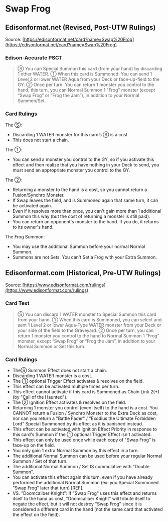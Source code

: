# Swap Frog

## Edisonformat.net (Revised, Post-UTW Rulings)

Source: [https://edisonformat.net/card?name=Swap%20Frog](https://edisonformat.net/card?name=Swap%20Frog)

### Edison-Accurate PSCT

> Ⓢ You can Special Summon this card (from your hand) by discarding 1 other WATER.
> ① When this card is Summoned: You can send 1 Level 2 or lower WATER Aqua from your Deck or face-up-field to the GY.
> ② Once per turn: You can return 1 monster you control to the hand; this turn, you can Normal Summon 1 "Frog" monster (except “Swap Frog” or “Frog the Jam”), in addition to your Normal Summon/Set.

### Card Rulings

The Ⓢ:
*   Discarding 1 WATER monster for this card’s Ⓢ is a cost.
*   This does not start a chain.

The ①:
*   You can send a monster you control to the GY, so if you activate this effect and then realize that you have nothing in your Deck to send, you must send an appropriate monster you control to the GY.

The ②:
*   Returning a monster to the hand is a cost, so you cannot return a Fusion/Synchro Monster.
*   If Swap leaves the field, and is Summoned again that same turn, it can be activated again.
*   Even if it resolves more than once, you can't gain more than 1 additional Summon this way (but the cost of returning a monster is still paid).
*   You can return an opponent's monster to the hand. If you do, it returns to its owner's hand.

The Frog Summon:
*   You may use the additional Summon before your normal Normal Summon.
*   Summons are not Sets. You can't Set a Frog with your Extra Summon.


## Edisonformat.com (Historical, Pre-UTW Rulings)

Source: [https://www.edisonformat.com/rulings](https://www.edisonformat.com/rulings)

### Card Text

> Ⓢ You can discard 1 WATER monster to Special Summon this card from your hand. ① When this card is Summoned, you can select and sent 1 Level 2 or lower Aqua-Type WATER monster from your Deck or your side of the field to the Graveyard. ② Once per turn, you can return 1 monster you control to the hand to Normal Summon 1 “Frog” monster, except “Swap Frog” or “Frog the Jam”, in addition to your Normal Summon or Set this turn.

### Card Rulings

*   TheⓈ Summon Effect does not start a chain.
*   Discarding 1 WATER monster is a cost.
*   The ① optional Trigger Effect activates & resolves on the field.
*   This effect can be activated multiple times per turn.
*   This effect cannot activate if this card is Summoned as Chain Link 2(+) (by "Call of the Haunted").
*   The ② Ignition Effect activates & resolves on the field.
*   Returning 1 monster you control (even itself) to the hand is a cost. You CANNOT return a Fusion / Synchro Monster to the Extra Deck as cost, nor can you return a "Battle Fader" / "Exodius the Ultimate Forbidden Lord" Special Summoned by its effect as it is banished instead.
*   This effect can be activated with Ignition Effect Priority in response to this card's Summon if the ① optional Trigger Effect isn't activated.
*   This effect can only be used once while each copy of "Swap Frog" is face-up on the field.
*   You only gain 1 extra Normal Summon by this effect in a turn.
*   The additional Normal Summon can be used before your regular Normal Summon / Set of that turn.
*   The additional Normal Summon / Set IS cummulative with "Double Summon".
*   You can activate this effect again this turn, even if you have already performed the additional Normal Summon (ex: you Special Summoned "Swap Frog" later that turn) \[[REF](https://www.pojo.biz/board/showthread.php?t=1044244)\].
*   VS. "Doomcaliber Knight": If "Swap Frog" uses this effect and returns itself to the hand as cost, "Doomcaliber Knight" will tribute itself to negate the effect, but it will not destroy "Swap Frog" since it is considered a different card in the hand (not the same card that activated the effect on the field).


